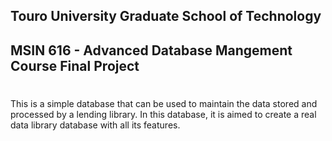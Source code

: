 ## Touro University Graduate School of Technology
## MSIN 616 - Advanced Database Mangement Course Final Project

# 
This is a simple database that can be used to maintain the data stored and processed by a lending library. In this database, it is aimed to create a real data library database with all its features.
